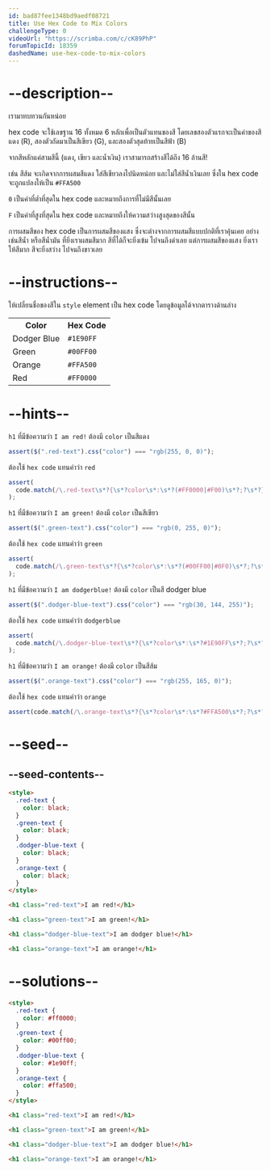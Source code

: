 ```yaml
---
id: bad87fee1348bd9aedf08721
title: Use Hex Code to Mix Colors
challengeType: 0
videoUrl: "https://scrimba.com/c/cK89PhP"
forumTopicId: 18359
dashedName: use-hex-code-to-mix-colors
---
```


# --description--

เรามาทบทวนกันหน่อย

hex code จะใช้เลขฐาน 16 ทั้งหมด 6 หลักเพื่อเป็นตัวแทนของสี
โดยเลขสองตัวแรกจะเป็นค่าของสีแดง (R), สองตัวถัดมาเป็นสีเขียว (G), และสองตัวสุดท้ายเป็นสีฟ้า (B)

จากสีหลักแค่สามสีนี้ (แดง, เขียว และน้ำเงิน) เราสามารถสร้างสีได้ถึง 16 ล้านสี!

เช่น สีส้ม จะเกิดจากการผสมสีแดง ใส่สีเขียวลงไปนิดหน่อย และไม่ใส่สีน้ำเงินเลย
ซึ่งใน hex code จะถูกแปลงให้เป็น `#FFA500`

`0` เป็นค่าที่ต่ำที่สุดใน hex code และหมายถึงการที่ไม่มีสีนั้นเลย

`F` เป็นค่าที่สูงที่สุดใน hex code และหมายถึงให้ความสว่างสูงสุดของสีนั้น

การผสมสีของ hex code เป็นการผสมสีของแสง ซึ่งจะต่างจากการผสมสีแบบปกติที่เราคุ้นเคย อย่างเช่นสีน้ำ หรือสีน้ำมัน ที่ยิ่งเราผสมสีมาก สีที่ได้ก็จะยิ่งเข้ม ไปจนถึงดำเลย
แต่การผสมสีของแสง ยิ่งเราให้สีมาก สีจะยิ่งสว่าง ไปจนถึงขาวเลย

# --instructions--

ให้เปลี่ยนชื่อของสีใน `style` element เป็น hex code โดยดูข้อมูลได้จากตารางด้านล่าง

<table class='table table-striped'><tbody><tr><th>Color</th><th>Hex Code</th></tr><tr><td>Dodger Blue</td><td><code>#1E90FF</code></td></tr><tr><td>Green</td><td><code>#00FF00</code></td></tr><tr><td>Orange</td><td><code>#FFA500</code></td></tr><tr><td>Red</td><td><code>#FF0000</code></td></tr></tbody></table>

# --hints--

`h1` ที่มีข้อความว่า `I am red!` ต้องมี `color` เป็นสีแดง

```js
assert($(".red-text").css("color") === "rgb(255, 0, 0)");
```

ต้องใช้ `hex code` แทนคำว่า `red`

```js
assert(
  code.match(/\.red-text\s*?{\s*?color\s*:\s*?(#FF0000|#F00)\s*?;?\s*?}/gi)
);
```

`h1` ที่มีข้อความว่า `I am green!` ต้องมี `color` เป็นสีเขียว

```js
assert($(".green-text").css("color") === "rgb(0, 255, 0)");
```

ต้องใช้ `hex code` แทนคำว่า `green`

```js
assert(
  code.match(/\.green-text\s*?{\s*?color\s*:\s*?(#00FF00|#0F0)\s*?;?\s*?}/gi)
);
```

`h1` ที่มีข้อความว่า `I am dodgerblue!` ต้องมี `color` เป็นสี dodger blue

```js
assert($(".dodger-blue-text").css("color") === "rgb(30, 144, 255)");
```

ต้องใช้ `hex code` แทนคำว่า `dodgerblue`

```js
assert(
  code.match(/\.dodger-blue-text\s*?{\s*?color\s*:\s*?#1E90FF\s*?;?\s*?}/gi)
);
```

`h1` ที่มีข้อความว่า `I am orange!` ต้องมี `color` เป็นสีส้ม

```js
assert($(".orange-text").css("color") === "rgb(255, 165, 0)");
```

ต้องใช้ `hex code` แทนคำว่า `orange`

```js
assert(code.match(/\.orange-text\s*?{\s*?color\s*:\s*?#FFA500\s*?;?\s*?}/gi));
```

# --seed--

## --seed-contents--

```html
<style>
  .red-text {
    color: black;
  }
  .green-text {
    color: black;
  }
  .dodger-blue-text {
    color: black;
  }
  .orange-text {
    color: black;
  }
</style>

<h1 class="red-text">I am red!</h1>

<h1 class="green-text">I am green!</h1>

<h1 class="dodger-blue-text">I am dodger blue!</h1>

<h1 class="orange-text">I am orange!</h1>
```

# --solutions--

```html
<style>
  .red-text {
    color: #ff0000;
  }
  .green-text {
    color: #00ff00;
  }
  .dodger-blue-text {
    color: #1e90ff;
  }
  .orange-text {
    color: #ffa500;
  }
</style>

<h1 class="red-text">I am red!</h1>

<h1 class="green-text">I am green!</h1>

<h1 class="dodger-blue-text">I am dodger blue!</h1>

<h1 class="orange-text">I am orange!</h1>
```
